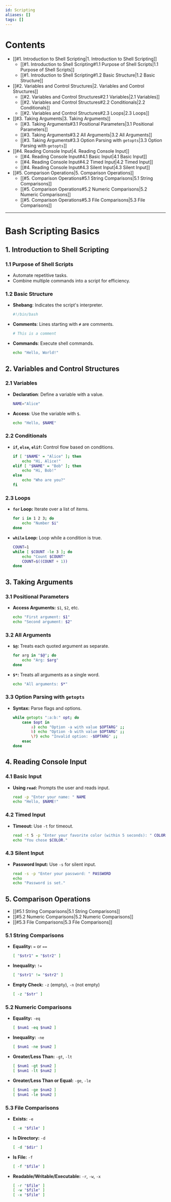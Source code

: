 ```yaml
---
id: Scripting
aliases: []
tags: []
---
```

# Contents
- [[#1. Introduction to Shell Scripting|1. Introduction to Shell Scripting]]
  - [[#1. Introduction to Shell Scripting#1.1 Purpose of Shell Scripts|1.1 Purpose of Shell Scripts]]
  - [[#1. Introduction to Shell Scripting#1.2 Basic Structure|1.2 Basic Structure]]
- [[#2. Variables and Control Structures|2. Variables and Control Structures]]
  - [[#2. Variables and Control Structures#2.1 Variables|2.1 Variables]]
  - [[#2. Variables and Control Structures#2.2 Conditionals|2.2 Conditionals]]
  - [[#2. Variables and Control Structures#2.3 Loops|2.3 Loops]]
- [[#3. Taking Arguments|3. Taking Arguments]]
  - [[#3. Taking Arguments#3.1 Positional Parameters|3.1 Positional Parameters]]
  - [[#3. Taking Arguments#3.2 All Arguments|3.2 All Arguments]]
  - [[#3. Taking Arguments#3.3 Option Parsing with `getopts`|3.3 Option Parsing with `getopts`]]
- [[#4. Reading Console Input|4. Reading Console Input]]
  - [[#4. Reading Console Input#4.1 Basic Input|4.1 Basic Input]]
  - [[#4. Reading Console Input#4.2 Timed Input|4.2 Timed Input]]
  - [[#4. Reading Console Input#4.3 Silent Input|4.3 Silent Input]]
- [[#5. Comparison Operations|5. Comparison Operations]]
  - [[#5. Comparison Operations#5.1 String Comparisons|5.1 String Comparisons]]
  - [[#5. Comparison Operations#5.2 Numeric Comparisons|5.2 Numeric Comparisons]]
  - [[#5. Comparison Operations#5.3 File Comparisons|5.3 File Comparisons]]

---
# Bash Scripting Basics

## 1. Introduction to Shell Scripting

### 1.1 Purpose of Shell Scripts

- Automate repetitive tasks.
- Combine multiple commands into a script for efficiency.

### 1.2 Basic Structure

- **Shebang**: Indicates the script's interpreter.
  ```bash
  #!/bin/bash
  ```
- **Comments**: Lines starting with `#` are comments.
  ```bash
  # This is a comment
  ```
- **Commands**: Execute shell commands.
  ```bash
  echo "Hello, World!"
  ```

## 2. Variables and Control Structures

### 2.1 Variables

- **Declaration**: Define a variable with a value.
  ```bash
  NAME="Alice"
  ```
- **Access**: Use the variable with `$`.
  ```bash
  echo "Hello, $NAME"
  ```

### 2.2 Conditionals

- **`if`, `else`, `elif`:** Control flow based on conditions.
  ```bash
  if [ "$NAME" = "Alice" ]; then
      echo "Hi, Alice!"
  elif [ "$NAME" = "Bob" ]; then
      echo "Hi, Bob!"
  else
      echo "Who are you?"
  fi
  ```

### 2.3 Loops

- **`for` Loop:** Iterate over a list of items.
  ```bash
  for i in 1 2 3; do
      echo "Number $i"
  done
  ```
- **`while` Loop:** Loop while a condition is true.
  ```bash
  COUNT=1
  while [ $COUNT -le 3 ]; do
      echo "Count $COUNT"
      COUNT=$((COUNT + 1))
  done
  ```

## 3. Taking Arguments

### 3.1 Positional Parameters

- **Access Arguments:** `$1`, `$2`, etc.
  ```bash
  echo "First argument: $1"
  echo "Second argument: $2"
  ```

### 3.2 All Arguments

- **`$@`:** Treats each quoted argument as separate.

  ```bash
  for arg in "$@"; do
      echo "Arg: $arg"
  done
  ```

- **`$*`:** Treats all arguments as a single word.
  ```bash
  echo "All arguments: $*"
  ```

### 3.3 Option Parsing with `getopts`

- **Syntax:** Parse flags and options.
  ```bash
  while getopts ":a:b:" opt; do
      case $opt in
          a) echo "Option -a with value $OPTARG" ;;
          b) echo "Option -b with value $OPTARG" ;;
          \?) echo "Invalid option: -$OPTARG" ;;
      esac
  done
  ```

## 4. Reading Console Input

### 4.1 Basic Input

- **Using `read`:** Prompts the user and reads input.
  ```bash
  read -p "Enter your name: " NAME
  echo "Hello, $NAME!"
  ```

### 4.2 Timed Input

- **Timeout:** Use `-t` for timeout.
  ```bash
  read -t 5 -p "Enter your favorite color (within 5 seconds): " COLOR
  echo "You chose $COLOR."
  ```

### 4.3 Silent Input

- **Password Input:** Use `-s` for silent input.
  ```bash
  read -s -p "Enter your password: " PASSWORD
  echo
  echo "Password is set."
  ```

## 5. Comparison Operations

- [[#5.1 String Comparisons|5.1 String Comparisons]]
- [[#5.2 Numeric Comparisons|5.2 Numeric Comparisons]]
- [[#5.3 File Comparisons|5.3 File Comparisons]]

### 5.1 String Comparisons

- **Equality:** `=` or `==`

  ```bash
  [ "$str1" = "$str2" ]
  ```

- **Inequality:** `!=`

  ```bash
  [ "$str1" != "$str2" ]
  ```

- **Empty Check:** `-z` (empty), `-n` (not empty)
  ```bash
  [ -z "$str" ]
  ```

### 5.2 Numeric Comparisons

- **Equality:** `-eq`

  ```bash
  [ $num1 -eq $num2 ]
  ```

- **Inequality:** `-ne`

  ```bash
  [ $num1 -ne $num2 ]
  ```

- **Greater/Less Than:** `-gt`, `-lt`

  ```bash
  [ $num1 -gt $num2 ]
  [ $num1 -lt $num2 ]
  ```

- **Greater/Less Than or Equal:** `-ge`, `-le`
  ```bash
  [ $num1 -ge $num2 ]
  [ $num1 -le $num2 ]
  ```

### 5.3 File Comparisons

- **Exists:** `-e`

  ```bash
  [ -e "$file" ]
  ```

- **Is Directory:** `-d`

  ```bash
  [ -d "$dir" ]
  ```

- **Is File:** `-f`

  ```bash
  [ -f "$file" ]
  ```

- **Readable/Writable/Executable:** `-r`, `-w`, `-x`
  ```bash
  [ -r "$file" ]
  [ -w "$file" ]
  [ -x "$file" ]
  ```

